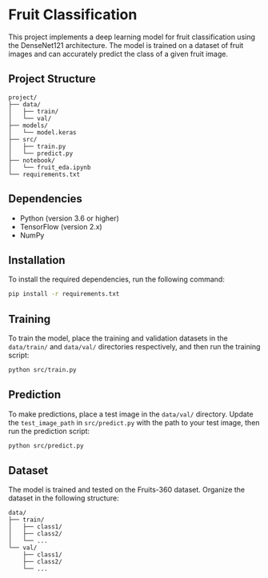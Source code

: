 # Fruit Classification

This project implements a deep learning model for fruit classification using the DenseNet121 architecture. The model is trained on a dataset of fruit images and can accurately predict the class of a given fruit image.

## Project Structure

```plaintext
project/
├── data/
│   ├── train/
│   └── val/
├── models/
│   └── model.keras
├── src/
│   ├── train.py
│   └── predict.py
├── notebook/
│   └── fruit_eda.ipynb
└── requirements.txt
```

## Dependencies

- Python (version 3.6 or higher)
- TensorFlow (version 2.x)
- NumPy

## Installation

To install the required dependencies, run the following command:

```bash
pip install -r requirements.txt
```

## Training

To train the model, place the training and validation datasets in the `data/train/` and `data/val/` directories respectively, and then run the training script:

```bash
python src/train.py
```

## Prediction

To make predictions, place a test image in the `data/val/` directory. Update the `test_image_path` in `src/predict.py` with the path to your test image, then run the prediction script:

```bash
python src/predict.py
```

## Dataset

The model is trained and tested on the Fruits-360 dataset. Organize the dataset in the following structure:

```plaintext
data/
├── train/
│   ├── class1/
│   ├── class2/
│   └── ...
└── val/
    ├── class1/
    ├── class2/
    └── ...
```
